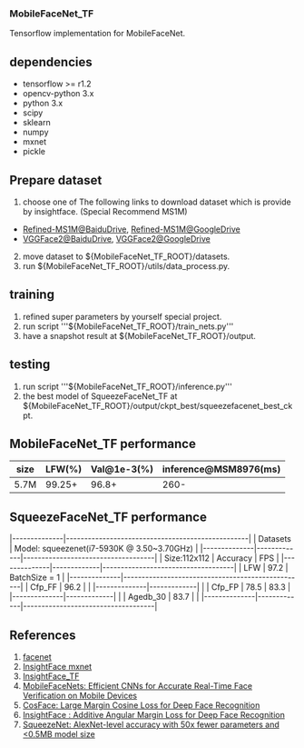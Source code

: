 ### MobileFaceNet_TF

Tensorflow implementation for MobileFaceNet.

## dependencies

- tensorflow >= r1.2
- opencv-python 3.x
- python 3.x
- scipy
- sklearn
- numpy
- mxnet
- pickle

## Prepare dataset

1. choose one of The following links to download dataset which is provide by insightface. (Special Recommend MS1M)
* [Refined-MS1M@BaiduDrive](https://pan.baidu.com/s/1nxmSCch), [Refined-MS1M@GoogleDrive](https://drive.google.com/file/d/1XRdCt3xOw7B3saw0xUSzLRub_HI4Jbk3/view)
* [VGGFace2@BaiduDrive](https://pan.baidu.com/s/1c3KeLzy), [VGGFace2@GoogleDrive](https://drive.google.com/open?id=1KORwx_DWyIScAjD6vbo4CSRu048APoum)
2. move dataset to ${MobileFaceNet_TF_ROOT}/datasets.
3. run ${MobileFaceNet_TF_ROOT}/utils/data_process.py.

## training

1. refined super parameters by yourself special project.
2. run script
'''${MobileFaceNet_TF_ROOT}/train_nets.py'''
3. have a snapshot result at ${MobileFaceNet_TF_ROOT}/output.

## testing

1. run script
'''${MobileFaceNet_TF_ROOT}/inference.py'''
2. the best model of SqueezeFaceNet_TF at ${MobileFaceNet_TF_ROOT}/output/ckpt_best/squeezefacenet_best_ckpt.

## MobileFaceNet_TF performance

|  size  | LFW(%) | Val@1e-3(%) | inference@MSM8976(ms) |
| ------ | ------ | ----------- | --------------------- |
|  5.7M  | 99.25+ |    96.8+    |          260-         |

## SqueezeFaceNet_TF performance
 |--------------|--------------------------------------------------|
 |   Datasets   |     Model: squeezenet(i7-5930K @ 3.50~3.70GHz)   |
 |--------------|-------------|------------------------------------|
 | Size:112x112 |   Accuracy  |                 FPS                |
 |--------------|-------------|------------------------------------|
 |     LFW      |   97.2      |            BatchSize = 1           |
 |--------------|--------------------------------------------------|
 |    Cfp_FF    |   96.2      |                                    |
 |--------------|-------------|                                    |
 |    Cfp_FP    |   78.5      |                83.3                |
 |--------------|-------------|                                    |
 |   Agedb_30   |   83.7      |                                    |
 |--------------|-------------|------------------------------------|

## References

1. [facenet](https://github.com/davidsandberg/facenet)
2. [InsightFace mxnet](https://github.com/deepinsight/insightface)
3. [InsightFace_TF](https://github.com/auroua/InsightFace_TF)
4. [MobileFaceNets: Efficient CNNs for Accurate Real-Time Face Verification on Mobile Devices](https://arxiv.org/abs/1804.07573)
5. [CosFace: Large Margin Cosine Loss for Deep Face Recognition](https://arxiv.org/abs/1801.09414)
6. [InsightFace : Additive Angular Margin Loss for Deep Face Recognition](https://arxiv.org/abs/1801.07698)
7. [SqueezeNet: AlexNet-level accuracy with 50x fewer parameters and <0.5MB model size](http://arxiv.org/abs/1602.07360)
